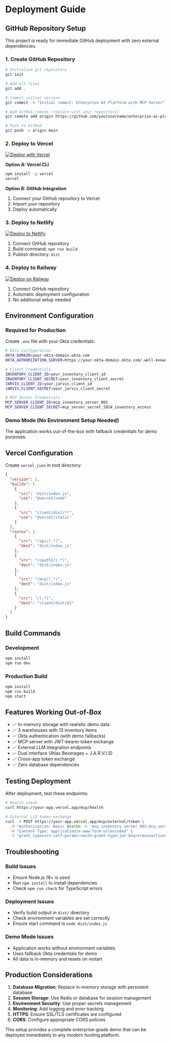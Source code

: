 # Deployment Guide

## GitHub Repository Setup

This project is ready for immediate GitHub deployment with zero external dependencies.

### 1. Create GitHub Repository

```bash
# Initialize git repository
git init

# Add all files
git add .

# Commit initial version
git commit -m "Initial commit: Enterprise AI Platform with MCP Server"

# Add GitHub remote (replace with your repository)
git remote add origin https://github.com/yourusername/enterprise-ai-platform.git

# Push to GitHub
git push -u origin main
```

### 2. Deploy to Vercel

[![Deploy with Vercel](https://vercel.com/button)](https://vercel.com/new)

**Option A: Vercel CLI**
```bash
npm install -g vercel
vercel
```

**Option B: GitHub Integration**
1. Connect your GitHub repository to Vercel
2. Import your repository 
3. Deploy automatically

### 3. Deploy to Netlify

[![Deploy to Netlify](https://www.netlify.com/img/deploy/button.svg)](https://app.netlify.com/start)

1. Connect GitHub repository
2. Build command: `npm run build`
3. Publish directory: `dist`

### 4. Deploy to Railway

[![Deploy on Railway](https://railway.app/button.svg)](https://railway.app/new)

1. Connect GitHub repository
2. Automatic deployment configuration
3. No additional setup needed

## Environment Configuration

### Required for Production

Create `.env` file with your Okta credentials:

```bash
# Okta Configuration
OKTA_DOMAIN=your-okta-domain.okta.com
OKTA_AUTHORIZATION_SERVER=https://your-okta-domain.okta.com/.well-known/oauth-authorization-server

# Client Credentials
INVENTORY_CLIENT_ID=your_inventory_client_id
INVENTORY_CLIENT_SECRET=your_inventory_client_secret
JARVIS_CLIENT_ID=your_jarvis_client_id  
JARVIS_CLIENT_SECRET=your_jarvis_client_secret

# MCP Server Credentials
MCP_SERVER_CLIENT_ID=mcp_inventory_server_001
MCP_SERVER_CLIENT_SECRET=mcp_server_secret_2024_inventory_access
```

### Demo Mode (No Environment Setup Needed)

The application works out-of-the-box with fallback credentials for demo purposes.

## Vercel Configuration

Create `vercel.json` in root directory:

```json
{
  "version": 2,
  "builds": [
    {
      "src": "dist/index.js",
      "use": "@vercel/node"
    },
    {
      "src": "client/dist/**",
      "use": "@vercel/static"
    }
  ],
  "routes": [
    {
      "src": "/api/(.*)",
      "dest": "dist/index.js"
    },
    {
      "src": "/oauth2/(.*)",
      "dest": "dist/index.js"
    },
    {
      "src": "/mcp/(.*)",
      "dest": "dist/index.js"
    },
    {
      "src": "/(.*)",
      "dest": "client/dist/$1"
    }
  ]
}
```

## Build Commands

### Development
```bash
npm install
npm run dev
```

### Production Build
```bash
npm install
npm run build
npm start
```

## Features Working Out-of-Box

- ✅ In-memory storage with realistic demo data
- ✅ 3 warehouses with 13 inventory items
- ✅ Okta authentication (with demo fallbacks)
- ✅ MCP server with JWT-bearer token exchange
- ✅ External LLM integration endpoints
- ✅ Dual interface (Atlas Beverages + J.A.R.V.I.S)
- ✅ Cross-app token exchange
- ✅ Zero database dependencies

## Testing Deployment

After deployment, test these endpoints:

```bash
# Health check
curl https://your-app.vercel.app/mcp/health

# External LLM token exchange
curl -X POST https://your-app.vercel.app/mcp/external/token \
  -H "Authorization: Basic $(echo -n 'mcp_inventory_server_001:mcp_server_secret_2024_inventory_access' | base64)" \
  -H "Content-Type: application/x-www-form-urlencoded" \
  -d "grant_type=urn:ietf:params:oauth:grant-type:jwt-bearer&assertion=demo_token"
```

## Troubleshooting

### Build Issues
- Ensure Node.js 18+ is used
- Run `npm install` to install dependencies
- Check `npm run check` for TypeScript errors

### Deployment Issues
- Verify build output in `dist/` directory
- Check environment variables are set correctly
- Ensure start command is `node dist/index.js`

### Demo Mode Issues
- Application works without environment variables
- Uses fallback Okta credentials for demo
- All data is in-memory and resets on restart

## Production Considerations

1. **Database Migration**: Replace in-memory storage with persistent database
2. **Session Storage**: Use Redis or database for session management  
3. **Environment Security**: Use proper secrets management
4. **Monitoring**: Add logging and error tracking
5. **HTTPS**: Ensure SSL/TLS certificates are configured
6. **CORS**: Configure appropriate CORS policies

This setup provides a complete enterprise-grade demo that can be deployed immediately to any modern hosting platform.